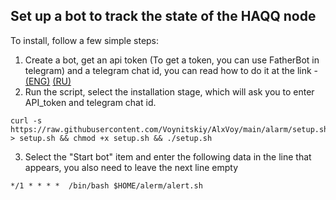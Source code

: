 ## Set up a bot to track the state of the HAQQ node

To install, follow a few simple steps:

1. Create a bot, get an api token (To get a token, you can use FatherBot in telegram) and a telegram chat id, you can read how to do it at the link - [(ENG)](https://sean-bradley.medium.com/get-telegram-chat-id-80b575520659 "") [(RU)](https://nastroyvse.ru/programs/review/telegram-id-kak-uznat-zachem-nuzhno.html "")  
2. Run the script, select the installation stage, which will ask you to enter API_token and telegram chat id.
```
curl -s https://raw.githubusercontent.com/Voynitskiy/AlxVoy/main/alarm/setup.sh > setup.sh && chmod +x setup.sh && ./setup.sh
```
3. Select the "Start bot" item and enter the following data in the line that appears, you also need to leave the next line empty
```
*/1 * * * *  /bin/bash $HOME/alerm/alert.sh
```
